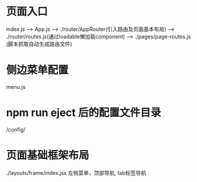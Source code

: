 <!--
 * @Author: tim
 * @Date: 2020-08-04 16:40:16
 * @LastEditors: tim
 * @LastEditTime: 2020-08-05 14:45:14
 * @Description: 
--> 
# 页面入口
index.js --> App.js --> ./router/AppRouter(引入路由及页面基本布局) --> ./router/routes.js(通过loadable懒加载component) --> ./pages/page-routes.js (脚本抓取自动生成路由文件)

# 侧边菜单配置
menu.js

# npm run eject 后的配置文件目录
/config/

# 页面基础框架布局
./layouts/frame/index.jsx
左侧菜单，顶部导航, tab标签导航